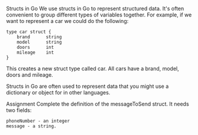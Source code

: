 Structs in Go
We use structs in Go to represent structured data. It's often convenient to group different types of variables together. For example, if we want to represent a car we could do the following:

```
type car struct {
	brand      string
	model      string
	doors      int
	mileage    int
}
```

This creates a new struct type called car. All cars have a brand, model, doors and mileage.

Structs in Go are often used to represent data that you might use a dictionary or object for in other languages.

Assignment
Complete the definition of the messageToSend struct. It needs two fields:

```
phoneNumber - an integer
message - a string.
```



